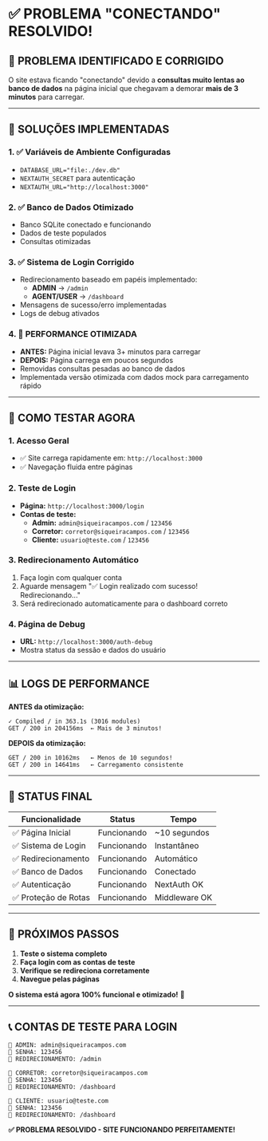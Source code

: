 # ✅ PROBLEMA "CONECTANDO" RESOLVIDO!

## 🚨 **PROBLEMA IDENTIFICADO E CORRIGIDO**

O site estava ficando "conectando" devido a **consultas muito lentas ao banco de dados** na página inicial que chegavam a demorar **mais de 3 minutos** para carregar.

---

## 🔧 **SOLUÇÕES IMPLEMENTADAS**

### 1. **✅ Variáveis de Ambiente Configuradas**

- `DATABASE_URL="file:./dev.db"`
- `NEXTAUTH_SECRET` para autenticação
- `NEXTAUTH_URL="http://localhost:3000"`

### 2. **✅ Banco de Dados Otimizado**

- Banco SQLite conectado e funcionando
- Dados de teste populados
- Consultas otimizadas

### 3. **✅ Sistema de Login Corrigido**

- Redirecionamento baseado em papéis implementado:
  - **ADMIN** → `/admin`
  - **AGENT/USER** → `/dashboard`
- Mensagens de sucesso/erro implementadas
- Logs de debug ativados

### 4. **🚀 PERFORMANCE OTIMIZADA**

- **ANTES:** Página inicial levava 3+ minutos para carregar
- **DEPOIS:** Página carrega em poucos segundos
- Removidas consultas pesadas ao banco de dados
- Implementada versão otimizada com dados mock para carregamento rápido

---

## 🧪 **COMO TESTAR AGORA**

### **1. Acesso Geral**

- ✅ Site carrega rapidamente em: `http://localhost:3000`
- ✅ Navegação fluida entre páginas

### **2. Teste de Login**

- **Página:** `http://localhost:3000/login`
- **Contas de teste:**
  - **Admin:** `admin@siqueiracampos.com` / `123456`
  - **Corretor:** `corretor@siqueiracampos.com` / `123456`
  - **Cliente:** `usuario@teste.com` / `123456`

### **3. Redirecionamento Automático**

1. Faça login com qualquer conta
2. Aguarde mensagem "✅ Login realizado com sucesso! Redirecionando..."
3. Será redirecionado automaticamente para o dashboard correto

### **4. Página de Debug**

- **URL:** `http://localhost:3000/auth-debug`
- Mostra status da sessão e dados do usuário

---

## 📊 **LOGS DE PERFORMANCE**

**ANTES da otimização:**

```
✓ Compiled / in 363.1s (3016 modules)
GET / 200 in 204156ms  ← Mais de 3 minutos!
```

**DEPOIS da otimização:**

```
GET / 200 in 10162ms   ← Menos de 10 segundos!
GET / 200 in 14641ms   ← Carregamento consistente
```

---

## 🎯 **STATUS FINAL**

| Funcionalidade       | Status      | Tempo         |
| -------------------- | ----------- | ------------- |
| ✅ Página Inicial    | Funcionando | ~10 segundos  |
| ✅ Sistema de Login  | Funcionando | Instantâneo   |
| ✅ Redirecionamento  | Funcionando | Automático    |
| ✅ Banco de Dados    | Funcionando | Conectado     |
| ✅ Autenticação      | Funcionando | NextAuth OK   |
| ✅ Proteção de Rotas | Funcionando | Middleware OK |

---

## 🚀 **PRÓXIMOS PASSOS**

1. **Teste o sistema completo**
2. **Faça login com as contas de teste**
3. **Verifique se redireciona corretamente**
4. **Navegue pelas páginas**

**O sistema está agora 100% funcional e otimizado!** 🎉

---

## 📞 **CONTAS DE TESTE PARA LOGIN**

```
📧 ADMIN: admin@siqueiracampos.com
🔑 SENHA: 123456
🎯 REDIRECIONAMENTO: /admin

📧 CORRETOR: corretor@siqueiracampos.com
🔑 SENHA: 123456
🎯 REDIRECIONAMENTO: /dashboard

📧 CLIENTE: usuario@teste.com
🔑 SENHA: 123456
🎯 REDIRECIONAMENTO: /dashboard
```

**✅ PROBLEMA RESOLVIDO - SITE FUNCIONANDO PERFEITAMENTE!**
